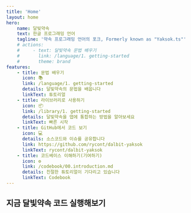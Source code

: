 ```yaml
---
title: 'Home'
layout: home
hero:
    name: 달빛약속
    text: 한글 프로그래밍 언어
    tagline: '약속 프로그래밍 언어의 포크, Formerly known as "Yaksok.ts"'
    # actions:
    #     - text: 달빛약속 문법 배우기
    #       link: /language/1. getting-started
    #       theme: brand
features:
    - title: 문법 배우기
      icon: 📚
      link: /language/1. getting-started
      details: 달빛약속의 문법을 배웁니다
      linkText: 튜토리얼
    - title: 라이브러리로 사용하기
      icon: 📦
      link: /library/1. getting-started
      details: 달빛약속을 앱에 통합하는 방법을 알아보세요
      linkText: 빠른 시작
    - title: GitHub에서 코드 보기
      icon: 💻
      details: 소스코드와 이슈를 공유합니다
      link: https://github.com/rycont/dalbit-yaksok
      linkText: rycont/dalbit-yaksok
    - title: 코드베이스 이해하기(기여하기)
      icon: ⚙️
      link: /codebook/00.introduction.md
      details: 친절한 튜토리얼이 기다리고 있습니다
      linkText: Codebook
---
```


<script setup>

const DEFAULT_CODE = `약속, 키가 (키)cm이고 몸무게가 (몸무게)일 때 비만도
    몸무게 / (키 / 100 * 키 / 100) 반환하기

비만도 = 키가 (170)cm이고 몸무게가 (70)일 때 비만도

비만도 보여주기
비만도 보여줄까말까
`

const codeFromUrl = (globalThis.location && new URL(globalThis.location.href).searchParams.get('code')) || DEFAULT_CODE
</script>

## 지금 달빛약속 코드 실행해보기

<code-runner id="demo-code-runner" :code="codeFromUrl" />
